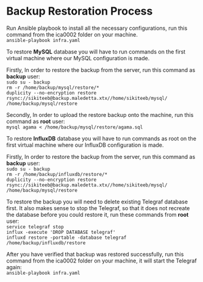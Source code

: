 # Backup Restoration Process

Run Ansible playbook to install all the necessary configurations, run this command from the ica0002 folder on your machine.  
```ansible-playbook infra.yaml ```

To restore **MySQL** database you will have to run commands on the first virtual machine where our MySQL configuration is made. 

Firstly, In order to restore the backup from the server, run this command as **backup** user:  
```sudo su - backup```    
``` rm -r /home/backup/mysql/restore/* ```  
```duplicity --no-encryption restore rsync://sikiteeb@backup.maledetta.xtx//home/sikiteeb/mysql/ /home/backup/mysql/restore```

Secondly, In order to upload the restore backup onto the machine, run this command as **root** user:  
```mysql agama < /home/backup/mysql/restore/agama.sql```

To restore **InfluxDB** database you will have to run commands as root on the first virtual machine where our InfluxDB configuration is made.

Firstly, In order to restore the backup from the server, run this command as **backup** user:  
```sudo su - backup```   
```rm -r /home/backup/influxdb/restore/*```  
```duplicity --no-encryption restore rsync://sikiteeb@backup.maledetta.xtx//home/sikiteeb/mysql/ /home/backup/mysql/restore```

To restore the backup you will need to delete existing Telegraf database first. It also makes sense to stop the Telegraf, so that it does not recreate the database before you could restore it, run these commands from **root** user:  
```service telegraf stop```  
```influx -execute 'DROP DATABASE telegraf'```  
```influxd restore -portable -database telegraf /home/backup/influxdb/restore```

After you have verified that backup was restored successfully, run this command from the ica0002 folder on your machine,
it will start the Telegraf again:  
```ansible-playbook infra.yaml```  

